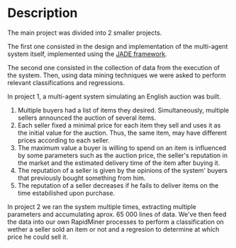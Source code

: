 # Description

The main project was divided into 2 smaller projects.

The first one consisted in the design and implementation of the multi-agent system itself, implemented using the [JADE framework](http://jade.tilab.com/).

The second one consisted in the collection of data from the execution of the system. Then, using data mining techniques we were asked to perform relevant classifications and regressions.


In project 1, a multi-agent system simulating an English auction was built.

1. Multiple buyers had a list of items they desired. Simultaneously, multiple sellers announced the auction of several items.
2. Each seller fixed a minimal price for each item they sell and uses it as the initial value for the auction. Thus, the same item, may have different prices according to each seller.
3. The maximum value a buyer is willing to spend on an item is influenced by some parameters such as the auction price, the seller's reputation in the market and the estimated delivery time of the item after buying it.
4. The reputation of a seller is given by the opinions of the system' buyers that previously bought something from him. 
5. The reputation of a seller decreases if he fails to deliver items on the time estabilished upon purchase.


In project 2 we ran the system multiple times, extracting multiple parameters and accumulating aprox. 65 000 lines of data. 
We've then feed the data into our own RapidMiner processes to perform a classification on wether a seller sold an item or not and a regresion to determine at which price he could sell it.
